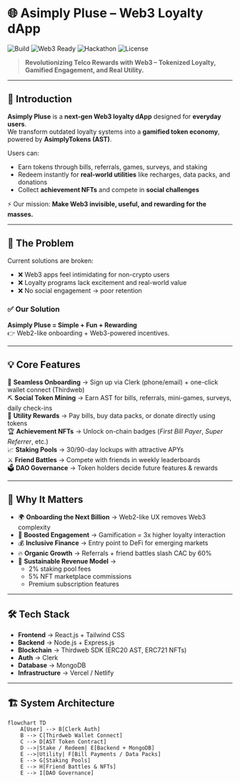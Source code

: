 # 🌐 Asimply Pluse – Web3 Loyalty dApp

![Build](https://img.shields.io/badge/Build-Passing-brightgreen?style=for-the-badge&logo=vercel)
![Web3 Ready](https://img.shields.io/badge/Web3-Ready-purple?style=for-the-badge&logo=ethereum)
![Hackathon](https://img.shields.io/badge/Hackathon-Project-blue?style=for-the-badge&logo=hackaday)
![License](https://img.shields.io/badge/License-MIT-black?style=for-the-badge)

> **Revolutionizing Telco Rewards with Web3 – Tokenized Loyalty, Gamified Engagement, and Real Utility.**

---

## 🚀 Introduction
**Asimply Pluse** is a **next-gen Web3 loyalty dApp** designed for **everyday users**.  
We transform outdated loyalty systems into a **gamified token economy**, powered by **AsimplyTokens (AST)**.  

Users can:  
- Earn tokens through bills, referrals, games, surveys, and staking  
- Redeem instantly for **real-world utilities** like recharges, data packs, and donations  
- Collect **achievement NFTs** and compete in **social challenges**  

⚡ Our mission: **Make Web3 invisible, useful, and rewarding for the masses.**

---

## 🧩 The Problem
Current solutions are broken:  
- ❌ Web3 apps feel intimidating for non-crypto users  
- ❌ Loyalty programs lack excitement and real-world value  
- ❌ No social engagement → poor retention  

### ✅ Our Solution
**Asimply Pluse = Simple + Fun + Rewarding**  
👉 Web2-like onboarding + Web3-powered incentives.

---

## 💡 Core Features
🔗 **Seamless Onboarding** → Sign up via Clerk (phone/email) + one-click wallet connect (Thirdweb)  
⛏️ **Social Token Mining** → Earn AST for bills, referrals, mini-games, surveys, daily check-ins  
💸 **Utility Rewards** → Pay bills, buy data packs, or donate directly using tokens  
🏆 **Achievement NFTs** → Unlock on-chain badges (*First Bill Payer*, *Super Referrer*, etc.)  
📈 **Staking Pools** → 30/90-day lockups with attractive APYs  
⚔️ **Friend Battles** → Compete with friends in weekly leaderboards  
🗳️ **DAO Governance** → Token holders decide future features & rewards  

---

## 🌟 Why It Matters
- 🌍 **Onboarding the Next Billion** → Web2-like UX removes Web3 complexity  
- 🎯 **Boosted Engagement** → Gamification = 3x higher loyalty interaction  
- 💰 **Inclusive Finance** → Entry point to DeFi for emerging markets  
- 🔥 **Organic Growth** → Referrals + friend battles slash CAC by 60%  
- 💸 **Sustainable Revenue Model** →  
  - 2% staking pool fees  
  - 5% NFT marketplace commissions  
  - Premium subscription features  

---

## 🛠 Tech Stack
- **Frontend** → React.js + Tailwind CSS  
- **Backend** → Node.js + Express.js  
- **Blockchain** → Thirdweb SDK (ERC20 AST, ERC721 NFTs)  
- **Auth** → Clerk  
- **Database** → MongoDB  
- **Infrastructure** → Vercel / Netlify  

---

## 🏗️ System Architecture
```mermaid
flowchart TD
    A[User] --> B[Clerk Auth]
    B --> C[Thirdweb Wallet Connect]
    C --> D[AST Token Contract]
    D -->|Stake / Redeem| E[Backend + MongoDB]
    E -->|Utility| F[Bill Payments / Data Packs]
    E --> G[Staking Pools]
    E --> H[Friend Battles & NFTs]
    E --> I[DAO Governance]
